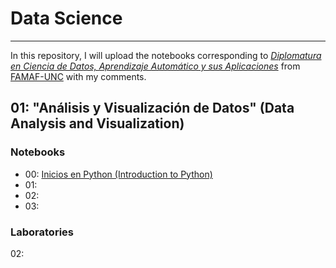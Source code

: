 # Data Science
---
In this repository, I will upload the notebooks corresponding to [_Diplomatura en Ciencia de Datos, Aprendizaje Automático y sus Aplicaciones_](https://diplodatos.famaf.unc.edu.ar/metodologia-y-modalidad-de-cursado/materias-obligatorias/materias-obligatorias-analisis-y-visualizacion-de-datos/) from [FAMAF-UNC](https://www.famaf.unc.edu.ar/) with my comments. 

## 01: "Análisis y Visualización de Datos" (Data Analysis and Visualization)

### Notebooks 
* 00: [Inicios en Python (Introduction to Python)](https://github.com/EnzoRg/Data_Science/blob/main/00_Inicios_en_Python.ipynb)
* 01:
* 02:
* 03:

### Laboratories 

02: 
